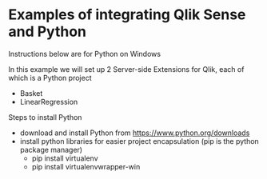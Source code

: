 # Examples of integrating Qlik Sense and Python 

Instructions below are for Python on Windows

In this example we will set up 2 Server-side Extensions for Qlik, each of which is a Python project
 * Basket
 * LinearRegression

Steps to install Python
 * download and install Python from https://www.python.org/downloads
 * install python libraries for easier project encapsulation (pip is the python package manager)
   - pip install virtualenv
   - pip install virtualenvwrapper-win
 
 
